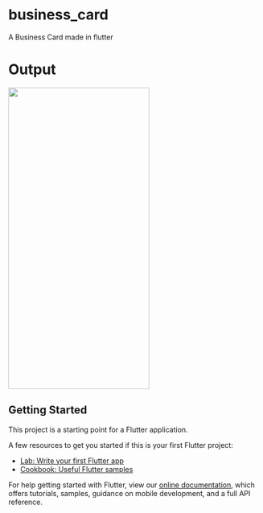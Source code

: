 # business_card

A Business Card made in flutter

# Output

<img src="https://user-images.githubusercontent.com/56271682/163531854-b158df7d-aa46-44ed-9603-206a5801720f.jpg" width="280" height="600">

## Getting Started

This project is a starting point for a Flutter application.

A few resources to get you started if this is your first Flutter project:

-   [Lab: Write your first Flutter app](https://flutter.dev/docs/get-started/codelab)
-   [Cookbook: Useful Flutter samples](https://flutter.dev/docs/cookbook)

For help getting started with Flutter, view our
[online documentation](https://flutter.dev/docs), which offers tutorials,
samples, guidance on mobile development, and a full API reference.
